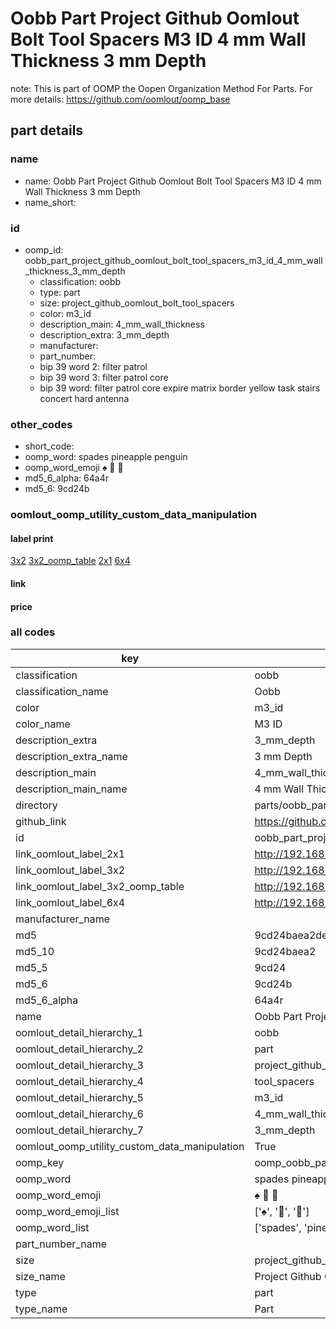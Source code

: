 # Oobb Part Project Github Oomlout Bolt Tool Spacers M3 ID 4 mm Wall Thickness 3 mm Depth  

note: This is part of OOMP the Oopen Organization Method For Parts. For more details: https://github.com/oomlout/oomp_base

##  part details
  







### name
* name: Oobb Part Project Github Oomlout Bolt Tool Spacers M3 ID 4 mm Wall Thickness 3 mm Depth
* name_short: 
### id
* oomp_id: oobb_part_project_github_oomlout_bolt_tool_spacers_m3_id_4_mm_wall_thickness_3_mm_depth
  * classification: oobb
  * type: part
  * size: project_github_oomlout_bolt_tool_spacers
  * color: m3_id
  * description_main: 4_mm_wall_thickness
  * description_extra: 3_mm_depth
  * manufacturer: 
  * part_number: 
  * bip 39 word 2: filter patrol
  * bip 39 word 3: filter patrol core
  * bip 39 word: filter patrol core expire matrix border yellow task stairs concert hard antenna

### other_codes
* short_code: 
* oomp_word: spades pineapple penguin
* oomp_word_emoji :spades: :pineapple: :penguin:
* md5_6_alpha: 64a4r
* md5_6: 9cd24b






### oomlout_oomp_utility_custom_data_manipulation
#### label print
[3x2](http://192.168.1.245:1112/?label=oomp%2064a4r)
[3x2_oomp_table](http://192.168.1.108:1112/?label=oomp%2064a4r)
[2x1](http://192.168.1.242:1112/?label=oomp%2064a4r)
[6x4](http://192.168.1.55:1112/?label=oomp%2064a4r)    

#### link

                              

#### price







### all codes 
| key | value |  
| --- | --- |  
| classification | oobb |  
| classification_name | Oobb |  
| color | m3_id |  
| color_name | M3 ID |  
| description_extra | 3_mm_depth |  
| description_extra_name | 3 mm Depth |  
| description_main | 4_mm_wall_thickness |  
| description_main_name | 4 mm Wall Thickness |  
| directory | parts/oobb_part_project_github_oomlout_bolt_tool_spacers_m3_id_4_mm_wall_thickness_3_mm_depth |  
| github_link | https://github.com/oomlout/oomlout_oomp_part_src/tree/main/parts/oobb_part_project_github_oomlout_bolt_tool_spacers_m3_id_4_mm_wall_thickness_3_mm_depth |  
| id | oobb_part_project_github_oomlout_bolt_tool_spacers_m3_id_4_mm_wall_thickness_3_mm_depth |  
| link_oomlout_label_2x1 | http://192.168.1.242:1112/?label=oomp%2064a4r |  
| link_oomlout_label_3x2 | http://192.168.1.245:1112/?label=oomp%2064a4r |  
| link_oomlout_label_3x2_oomp_table | http://192.168.1.108:1112/?label=oomp%2064a4r |  
| link_oomlout_label_6x4 | http://192.168.1.55:1112/?label=oomp%2064a4r |  
| manufacturer_name |  |  
| md5 | 9cd24baea2de1fe06744950660a84ab3 |  
| md5_10 | 9cd24baea2 |  
| md5_5 | 9cd24 |  
| md5_6 | 9cd24b |  
| md5_6_alpha | 64a4r |  
| name | Oobb Part Project Github Oomlout Bolt Tool Spacers M3 ID 4 mm Wall Thickness 3 mm Depth |  
| oomlout_detail_hierarchy_1 | oobb |  
| oomlout_detail_hierarchy_2 | part |  
| oomlout_detail_hierarchy_3 | project_github_bolt |  
| oomlout_detail_hierarchy_4 | tool_spacers |  
| oomlout_detail_hierarchy_5 | m3_id |  
| oomlout_detail_hierarchy_6 | 4_mm_wall_thickness |  
| oomlout_detail_hierarchy_7 | 3_mm_depth |  
| oomlout_oomp_utility_custom_data_manipulation | True |  
| oomp_key | oomp_oobb_part_project_github_oomlout_bolt_tool_spacers_m3_id_4_mm_wall_thickness_3_mm_depth |  
| oomp_word | spades pineapple penguin |  
| oomp_word_emoji | :spades: :pineapple: :penguin: |  
| oomp_word_emoji_list | [':spades:', ':pineapple:', ':penguin:'] |  
| oomp_word_list | ['spades', 'pineapple', 'penguin'] |  
| part_number_name |  |  
| size | project_github_oomlout_bolt_tool_spacers |  
| size_name | Project Github Oomlout Bolt Tool Spacers |  
| type | part |  
| type_name | Part |  
